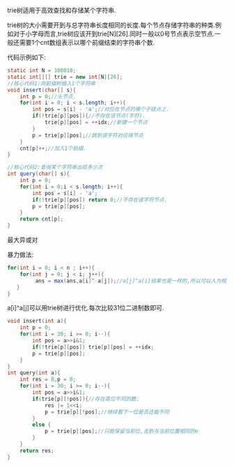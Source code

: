 trie树适用于高效查找和存储某个字符串.

trie树的大小需要开到与总字符串长度相同的长度.每个节点存储字符串的种类.例如对于小字母而言,trie树应该开到trie[N]\[26].同时一般以0号节点表示空节点.一般还需要1个cnt数组表示以哪个前缀结束的字符串个数.

代码示例如下:

```java
static int N = 100010;
static int[][] trie = new int[N][26];
//核心代码1:向前缀树插入1个字符串
void insert(char[] s){
    int p = 0;//头节点.
    for(int i = 0; i < s.length; i++){
        int pos = s[i] - 'a';//对应在节点的哪个子结点上.
        if(!trie[p][pos]){//不存在该节点(字符).
            trie[p][pos] = ++idx;//新建一个节点
        }
        p = trie[p][pos];//跳到该字符对应得节点
    }
    cnt[p]++;//加入1个前缀.
}

//核心代码2:查询某个字符串出现多少次
int query(char[] s){
    int p = 0;
    for(int i = 0;i < s.length; i++){
        int pos = s[i] - 'a';
        if(!trie[p][pos]) return 0;//不存在该字符节点.
        p = trie[p][pos];
    }
    return cnt[p];
}
```

最大异或对

暴力做法:

```java
for(int i = 0; i < n ; i++){
    for(int j = 0; j < i; j++){
		 ans = max(ans,a[i]^ a[j]);//a[j]^a[i]结果也是一样的,所以可以人为规定顺序.
   }
}
```

a[i]^a[j]可以用trie树进行优化.每次比较31位二进制数即可.

```c++
void insert(int a){
    int p = 0;
    for(int i = 30; i >= 0; i--){
        int pos = a>>i&1;
        if(!trie[p][pos]) trie[p][pos] = ++idx;
        p = trie[p][pos]; 
    }
}
int query(int a){
    int res = 0,p = 0;
    for(int i = 30; i >= 0; i--){
        int pos = a>>i&1;
        if(trie[p][!pos]){//存在高位不同的数.
            res |= 1<<i;
            p = trie[p][!pos];//继续看下一位是否还能不同
        }
        else {
            p = trie[p][pos];//只能保留当前位,去到与当前位置相同的e
        }
    }
    return res;
}
```

